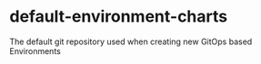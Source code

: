 # default-environment-charts
The default git repository used when creating new GitOps based Environments 
